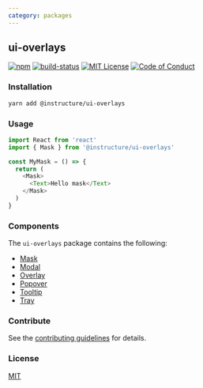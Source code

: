 ```yaml
---
category: packages
---
```


## ui-overlays

[![npm][npm]][npm-url]
[![build-status][build-status]][build-status-url]
[![MIT License][license-badge]][LICENSE]
[![Code of Conduct][coc-badge]][coc]


### Installation

```sh
yarn add @instructure/ui-overlays
```

### Usage

```js
import React from 'react'
import { Mask } from '@instructure/ui-overlays'

const MyMask = () => {
  return (
    <Mask>
      <Text>Hello mask</Text>
    </Mask>
  )
}
```

### Components
The `ui-overlays` package contains the following:
- [Mask](#Mask)
- [Modal](#Modal)
- [Overlay](#Overlay)
- [Popover](#Popover)
- [Tooltip](#Tooltip)
- [Tray](#Tray)

### Contribute
See the [contributing guidelines](#contributing) for details.

### License

[MIT](LICENSE)

[npm]: https://img.shields.io/npm/v/@instructure/ui-overlays.svg
[npm-url]: https://npmjs.com/package/@instructure/ui-overlays

[build-status]: https://travis-ci.org/instructure/instructure-ui.svg?branch=master
[build-status-url]: https://travis-ci.org/instructure/instructure-ui "Travis CI"

[license-badge]: https://img.shields.io/npm/l/instructure-ui.svg?style=flat-square
[license]: https://github.com/instructure/instructure-ui/blob/master/LICENSE

[coc-badge]: https://img.shields.io/badge/code%20of-conduct-ff69b4.svg?style=flat-square
[coc]: https://github.com/instructure/instructure-ui/blob/master/CODE_OF_CONDUCT.md
